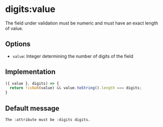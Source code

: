 # digits:value

The field under validation must be numeric and must have an exact length of value.

## Options

- `value`: Integer determining the number of digits of the field

## Implementation

```js
({ value }, digits) => {
  return !isNaN(value) && value.toString().length === digits;
}
```

## Default message

```
The :attribute must be :digits digits.
```
